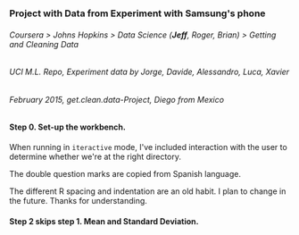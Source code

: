 ### Project with Data from Experiment with Samsung's phone
###### Coursera > Johns Hopkins > Data Science (**Jeff**, Roger, Brian) > Getting and Cleaning Data
###### UCI M.L. Repo, Experiment data by Jorge, Davide, Alessandro, Luca, Xavier
###### February 2015, get.clean.data-Project, Diego from Mexico

#### Step 0. Set-up the workbench.
When running in `iteractive` mode, I've included interaction with the user to determine whether we're at the right directory.

The double question marks are copied from Spanish language.

The different R spacing and indentation are an old habit.  I plan to change in the future.  Thanks for understanding. 

#### Step 2 skips step 1.  Mean and Standard Deviation. 



